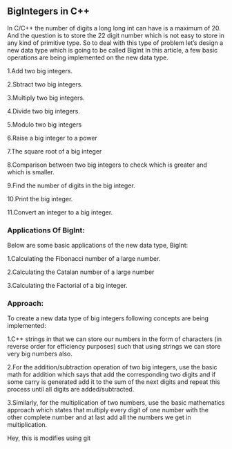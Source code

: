 ## BigIntegers in C++
In C/C++ the number of digits a long long int can have is a maximum of 20. And the question is to store the 22 digit number which is not easy to store in any kind of primitive type. So to deal with this type of problem let’s design a new data type which is going to be called BigInt In this article, a few basic operations are being implemented on the new data type.

1.Add two big integers.

2.Sbtract two big integers.

3.Multiply two big integers.

4.Divide two big integers.

5.Modulo two big integers

6.Raise a big integer to a power

7.The square root of a big integer

8.Comparison between two big integers to check which is greater and which is smaller.

9.Find the number of digits in the big integer.

10.Print the big integer.

11.Convert an integer to a big integer.

### Applications Of BigInt:
Below are some basic applications of the new data type, BigInt:

1.Calculating the Fibonacci number of a large number.

2.Calculating the Catalan number of a large number

3.Calculating the Factorial of a big integer.


### Approach:
To create a new data type of big integers following concepts are being implemented:

1.C++ strings in that we can store our numbers in the form of characters (in reverse order for efficiency purposes) such that using strings we can store very big numbers also.

2.For the addition/subtraction operation of two big integers, use the basic math for addition which says that add the corresponding two digits and if some carry is generated add it to the sum of the next digits and repeat this process until all digits are added/subtracted.

3.Similarly, for the multiplication of two numbers, use the basic mathematics approach which states that multiply every digit of one number with the other complete number and at last add all the numbers we get in multiplication.

Hey, this is modifies using git

